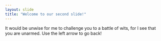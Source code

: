 ```yaml
---
layout: slide
title: "Welcome to our second slide!"
---
```

It would be unwise for me to challenge you to a battle of wits, for I see that you are unarmed.
Use the left arrow to go back!

